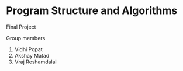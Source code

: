 # Program Structure and Algorithms

Final Project

Group members
1. Vidhi Popat 
2. Akshay Matad
3. Vraj Reshamdalal
